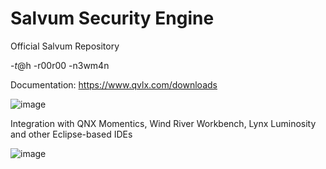 # Salvum Security Engine
Official Salvum Repository

-$t@$h -r00r00 -n3wm4n

Documentation: https://www.qvlx.com/downloads

![image](https://github.com/QVLx-Labs/Salvum/assets/4257899/86d79068-e91c-4820-9e3a-5c2a592efddd)

Integration with QNX Momentics, Wind River Workbench, Lynx Luminosity and other Eclipse-based IDEs

![image](https://github.com/QVLx-Labs/Salvum/assets/4257899/08bc74d0-5664-4601-9de3-fae42a1b6088)

